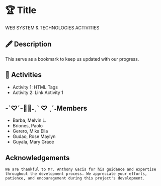 # 🏆 Title
 WEB SYSTEM & TECHNOLOGIES ACTIVITIES
##  🖋 Description
 This serve as a bookmark to keep us updated with our progress.
##  📝 Activities
- Activity 1: HTML Tags 
- Activity 2: Link Activity 1

##  -`♡´-📓📃˗ˏˋ ♡ ˎˊ˗Members
- Barba, Melvin L.
- Briones, Paolo
- Gerero, Mika Ella
- Gudao, Rose Maylyn
- Guyala, Mary Grace

## Acknowledgements
    We are thankful to Mr. Anthony Gacis for his guidance and expertise throughout the development process. We appreciate your efforts, patience, and encouragement during this project's development.

